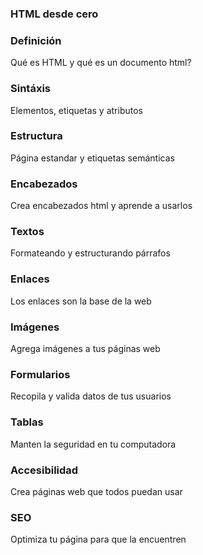 <article id="info">
    <h3>HTML desde cero</h3>
    <p></p>
</article>

<article class="lesson" id="1">
    <h3>Definición</h3>
    <p>Qué es HTML y qué es un documento html?</p>
</article>
    
<article class="lesson" id="2">
    <h3>Sintáxis</h3>
    <p>Elementos, etiquetas y atributos</p>
</article>

<article class="lesson" id="3">
    <h3>Estructura</h3>
    <p>Página estandar y etiquetas semánticas</p>
</article>
    
<article class="lesson" id="4">
    <h3>Encabezados</h3>
    <p>Crea encabezados html y aprende a usarlos</p>
</article>

<article class="lesson" id="4">
    <h3>Textos</h3>
    <p>Formateando y estructurando párrafos</p>
</article>

<article class="lesson" id="4">
    <h3>Enlaces</h3>
    <p>Los enlaces son la base de la web</p>
</article>

<article class="lesson" id="4">
    <h3>Imágenes</h3>
    <p>Agrega imágenes a tus páginas web</p>
</article>
    
<article class="lesson" id="5">
    <h3>Formularios</h3>
    <p>Recopila y valida datos de tus usuarios</p>
</article>

<article class="lesson" id="6">
    <h3>Tablas</h3>
    <p>Manten la seguridad en tu computadora</p>
</article>

<article class="lesson" id="6">
    <h3>Accesibilidad</h3>
    <p>Crea páginas web que todos puedan usar</p>
</article>

<article class="lesson" id="6">
    <h3>SEO</h3>
    <p>Optimiza tu página para que la encuentren</p>
</article>